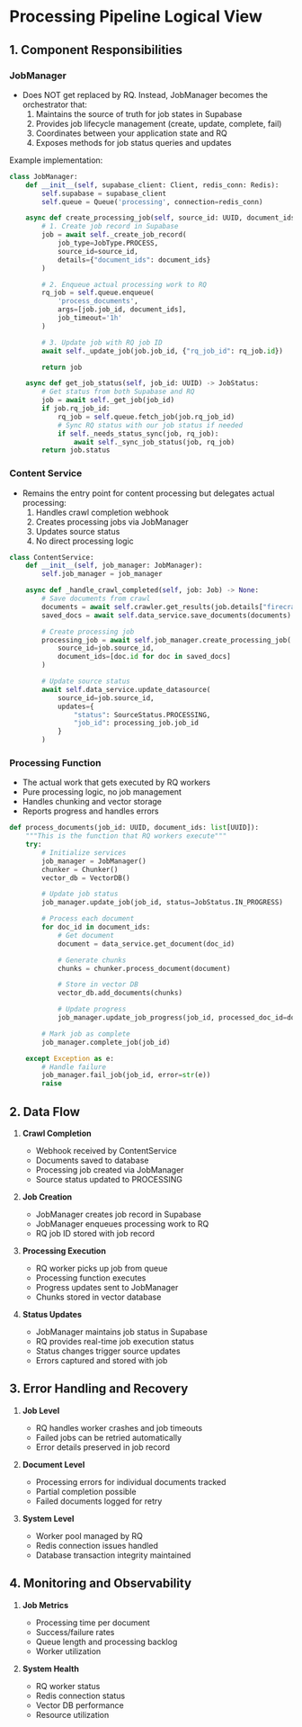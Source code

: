 # Processing Pipeline Logical View

## 1. Component Responsibilities

### JobManager

- Does NOT get replaced by RQ. Instead, JobManager becomes the orchestrator that:
  1. Maintains the source of truth for job states in Supabase
  2. Provides job lifecycle management (create, update, complete, fail)
  3. Coordinates between your application state and RQ
  4. Exposes methods for job status queries and updates

Example implementation:

```python
class JobManager:
    def __init__(self, supabase_client: Client, redis_conn: Redis):
        self.supabase = supabase_client
        self.queue = Queue('processing', connection=redis_conn)

    async def create_processing_job(self, source_id: UUID, document_ids: list[UUID]) -> Job:
        # 1. Create job record in Supabase
        job = await self._create_job_record(
            job_type=JobType.PROCESS,
            source_id=source_id,
            details={"document_ids": document_ids}
        )

        # 2. Enqueue actual processing work to RQ
        rq_job = self.queue.enqueue(
            'process_documents',
            args=[job.job_id, document_ids],
            job_timeout='1h'
        )

        # 3. Update job with RQ job ID
        await self._update_job(job.job_id, {"rq_job_id": rq_job.id})

        return job

    async def get_job_status(self, job_id: UUID) -> JobStatus:
        # Get status from both Supabase and RQ
        job = await self._get_job(job_id)
        if job.rq_job_id:
            rq_job = self.queue.fetch_job(job.rq_job_id)
            # Sync RQ status with our job status if needed
            if self._needs_status_sync(job, rq_job):
                await self._sync_job_status(job, rq_job)
        return job.status
```

### Content Service

- Remains the entry point for content processing but delegates actual processing:
  1. Handles crawl completion webhook
  2. Creates processing jobs via JobManager
  3. Updates source status
  4. No direct processing logic

```python
class ContentService:
    def __init__(self, job_manager: JobManager):
        self.job_manager = job_manager

    async def _handle_crawl_completed(self, job: Job) -> None:
        # Save documents from crawl
        documents = await self.crawler.get_results(job.details["firecrawl_id"])
        saved_docs = await self.data_service.save_documents(documents)

        # Create processing job
        processing_job = await self.job_manager.create_processing_job(
            source_id=job.source_id,
            document_ids=[doc.id for doc in saved_docs]
        )

        # Update source status
        await self.data_service.update_datasource(
            source_id=job.source_id,
            updates={
                "status": SourceStatus.PROCESSING,
                "job_id": processing_job.job_id
            }
        )
```

### Processing Function

- The actual work that gets executed by RQ workers
- Pure processing logic, no job management
- Handles chunking and vector storage
- Reports progress and handles errors

```python
def process_documents(job_id: UUID, document_ids: list[UUID]):
    """This is the function that RQ workers execute"""
    try:
        # Initialize services
        job_manager = JobManager()
        chunker = Chunker()
        vector_db = VectorDB()

        # Update job status
        job_manager.update_job(job_id, status=JobStatus.IN_PROGRESS)

        # Process each document
        for doc_id in document_ids:
            # Get document
            document = data_service.get_document(doc_id)

            # Generate chunks
            chunks = chunker.process_document(document)

            # Store in vector DB
            vector_db.add_documents(chunks)

            # Update progress
            job_manager.update_job_progress(job_id, processed_doc_id=doc_id)

        # Mark job as complete
        job_manager.complete_job(job_id)

    except Exception as e:
        # Handle failure
        job_manager.fail_job(job_id, error=str(e))
        raise
```

## 2. Data Flow

1. **Crawl Completion**

   - Webhook received by ContentService
   - Documents saved to database
   - Processing job created via JobManager
   - Source status updated to PROCESSING

2. **Job Creation**

   - JobManager creates job record in Supabase
   - JobManager enqueues processing work to RQ
   - RQ job ID stored with job record

3. **Processing Execution**

   - RQ worker picks up job from queue
   - Processing function executes
   - Progress updates sent to JobManager
   - Chunks stored in vector database

4. **Status Updates**
   - JobManager maintains job status in Supabase
   - RQ provides real-time job execution status
   - Status changes trigger source updates
   - Errors captured and stored with job

## 3. Error Handling and Recovery

1. **Job Level**

   - RQ handles worker crashes and job timeouts
   - Failed jobs can be retried automatically
   - Error details preserved in job record

2. **Document Level**

   - Processing errors for individual documents tracked
   - Partial completion possible
   - Failed documents logged for retry

3. **System Level**
   - Worker pool managed by RQ
   - Redis connection issues handled
   - Database transaction integrity maintained

## 4. Monitoring and Observability

1. **Job Metrics**

   - Processing time per document
   - Success/failure rates
   - Queue length and processing backlog
   - Worker utilization

2. **System Health**
   - RQ worker status
   - Redis connection status
   - Vector DB performance
   - Resource utilization
